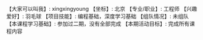 【大家可以叫我】: xingxingyoung
【坐标】: 北京
【专业/职业】: 工程师
【兴趣爱好】: 羽毛球
【项目技能】: 编程基础，深度学习基础
【组队情况】: 未组队
【本课程学习基础】: 参加过二期，没有全部完成
【本期活动目标】: 完成所有课程内容
